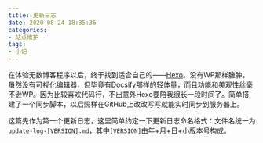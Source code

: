 ```yaml
---
title: 更新日志
date: 2020-08-24 18:35:36
categories: 
- 站点维护
tags:
- 小记
---
```


在体验无数博客程序以后，终于找到适合自己的——[Hexo](https://hexo.io/)。没有WP那样臃肿，虽然没有可视化编辑器，但毕竟有Docsify那样的轻体量，而且功能和美观性丝毫不逊WP。因为比较喜欢代码行，不出意外Hexo要陪我很长一段时间了。简单搭建了一个同步脚本，以后照样在GitHub上改改写写就能实时同步到服务器上。

这篇先作为第一个更新日志，这里简单约定一下更新日志命名格式：文件名统一为`update-log-[VERSION].md`，其中`[VERSION]`由年+月+日+小版本号构成。
